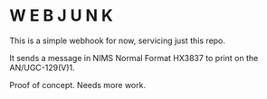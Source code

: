 W E B J U N K
=============

This is a simple webhook for now, servicing just this repo.

It sends a message in NIMS Normal Format HX3837 to print
on the AN/UGC-129(V)1.

Proof of concept. Needs more work.

